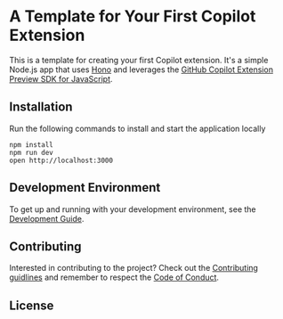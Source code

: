 # A Template for Your First Copilot Extension

This is a template for creating your first Copilot extension. It's a simple Node.js app that uses [Hono](https://hono.dev/) and leverages the [GitHub Copilot Extension Preview SDK for JavaScript](https://github.com/copilot-extensions/preview-sdk.js/).

## Installation

Run the following commands to install and start the application locally

```
npm install
npm run dev
open http://localhost:3000
```

## Development Environment

To get up and running with your development environment, see the [Development Guide](./docs/DEVELOPMENT_SETUP.md).

## Contributing

Interested in contributing to the project? Check out the [Contributing guidlines](./CONTRIBUTING.md) and remember to respect the [Code of Conduct](./CODE-OF-CONDUCT.md).

## License